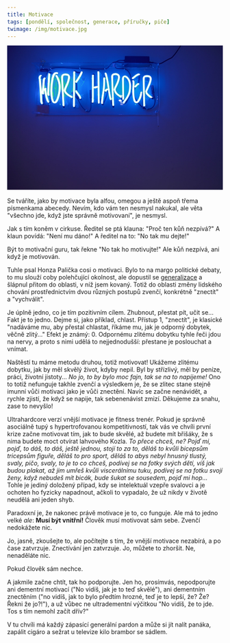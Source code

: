 ```yaml
---
title: Motivace
tags: [pondělí, společnost, generace, příručky, piče]
twimage: /img/motivace.jpg
---
```


![cover](/img/motivace.jpg)

Se tváříte, jako by motivace byla alfou, omegou a ještě aspoň třema písmenkama abecedy. Nevím, kdo vám ten nesmysl nakukal, ale věta "všechno jde, když jste správně motivovaní", je nesmysl.

Jak s tím koněm v cirkuse. Ředitel se ptá klauna: "Proč ten kůň nezpívá?" A klaun povídá: "Není mu dáno!" A ředitel na to: "No tak mu dejte!"

Být to motivační guru, tak řekne "No tak ho motivujte!" Ale kůň nezpívá, ani když je motivován.

Tuhle psal Honza Palička cosi o motivaci. Bylo to na margo politické debaty, to mu slouží coby polehčující okolnost, ale dopustil se [generalizace](https://twitter.com/HonzaPalicka/status/1425004078875172880) a šlápnul přitom do oblasti, v níž jsem kovaný. Totiž do oblasti změny lidského chování prostřednictvím dvou různých postupů zvenčí, konkrétně "znectít" a "vychválit".

Je úplně jedno, co je tím pozitivním cílem. Zhubnout, přestat pít, učit se... Fakt je to jedno. Dejme si, jako příklad, chlast. Přístup 1, "znectít", je klasické "nadáváme mu, aby přestal chlastat, říkáme mu, jak je odporný dobytek, věčně zlitý..." Efekt je známý: 0. Odpornému zlitému dobytku tyhle řeči jdou na nervy, a proto s nimi udělá to nejjednodušší: přestane je poslouchat a vnímat.

Naštěstí tu máme metodu druhou, totiž motivovat! Ukážeme zlitému dobytku, jak by měl skvělý život, kdyby nepil. Byl by střízlivý, měl by peníze, práci, životní jistoty... _No jo, to by bylo moc fajn, tak se na to napijeme!_ Ono to totiž nefunguje takhle zvenčí a výsledkem je, že se zlitec stane stejně imunní vůči motivaci jako je vůči znectění. Navíc se začne nenávidět, a rychle zjistí, že když se napije, tak sebenenávist zmizí. Děkujeme za snahu, zase to nevyšlo!

Ultrahardcore verzí vnější motivace je fitness trenér. Pokud je správně asociálně tupý s hypertrofovanou kompetitivností, tak vás ve chvíli první krize začne motivovat tím, jak to bude skvělé, až budete mít břišáky, že s nima budete moct otvírat lahvového Kozla. _To přece chceš, ne? Pojď mi, pojď, to dáš, to dáš, ještě jednou, stojí to za to, děláš to kvůli bicepsům tricepsům figuře, děláš to pro sport, děláš to abys nebyl hnusný tlustý, svaly, pičo, svaly, to je to co chceš, podívej se na fotky svých dětí, víš jak budou plakat, až jim umřeš kvůli viscerálnímu tuku, podívej se na fotku svojí ženy, když nebudeš mít bicák, bude šukat se sousedem, pojď mi hop..._ Tohle je jediný doložený případ, kdy se intelektuál vzepře svalovci a je ochoten ho fyzicky napadnout, ačkoli to vypadalo, že už nikdy v životě neudělá ani jeden shyb.

Paradoxní je, že nakonec právě motivace je to, co funguje. Ale má to jedno velké _ale_: **Musí být vnitřní!** Člověk musí motivovat sám sebe. Zvenčí nedokážete nic. 

Jo, jasně, zkoušejte to, ale počítejte s tím, že vnější motivace nezabírá, a po čase zatvrzuje. Znectívání jen zatvrzuje. Jo, můžete to zhoršit. Ne, nenaděláte nic.

Pokud člověk sám nechce.

A jakmile začne chtít, tak ho podporujte. Jen ho, prosímvás, nepodporujte ani dementní motivací ("No vidíš, jak je to teď skvělé"), ani dementním znectěním ("no vidíš, jak to bylo předtím hrozné, teď je to lepší, že? Že? Řekni že jo?!"), a už vůbec ne ultradementní výčitkou "No vidíš, že to jde. Tos s tím nemohl začít dřív?"

V tu chvíli má každý zápasící generální pardon a může si jít nalít panáka, zapálit cigáro a sežrat u televize kilo brambor se sádlem.